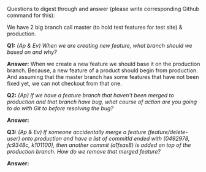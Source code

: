 Questions to digest through and answer (please write corresponding Github command for this):

We have 2 big branch call master (to hold test features for test site) & production.

**Q1:** _(Ap & Ev) When we are creating new feature, what branch should we based on and why?_

**Answer:** When we create a new feature we should base it on the production branch. Because, a new feature of a product should begin from production. And assuming that the master branch has some features that have not been fixed yet, we can not checkout from that one.

**Q2:** _(Ap) If we have a feature branch that haven't been merged to production and that branch have bug, what course of action are you going to do with Git to before resolving the bug?_

**Answer:**

**Q3:** _(Ap & Ev) If someone accidentally merge a feature (feature/delete-user) onto production and have a list of commitId ended with (0492978, fc9348c, k101100), then another commit (a1fsas8) is added on top of the production branch. How do we remove that merged feature?_

**Answer:**
